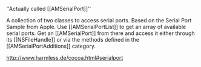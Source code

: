 ''Actually called [[AMSerialPort]]''

A collection of two classes to access serial ports. Based on the Serial Port Sample from Apple. Use [[AMSerialPortList]] to get an array of available serial ports. Get an [[AMSerialPort]] from there and access it either through its [[NSFileHandle]] or via the methods defined in the [[AMSerialPortAdditions]] category. 

http://www.harmless.de/cocoa.html#serialport